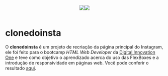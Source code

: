 <div align="center"><img src="http://img.shields.io/static/v1?label=License&message=MIT&color=blue&style=for-the-badge"><img src="http://img.shields.io/static/v1?label=STATUS&message=CONCLUIDO&color=brightgreen&style=for-the-badge"></div>
<br>
<h1>clonedoinsta</h1>
<p>O <strong>clonedoinsta</strong> é um projeto de recriação da página principal do Instagram, ele foi feito para o bootcamp <em>HTML Web Developer</em> da <a href="https://digitalinnovation.one">Digital Innovation One</a> e teve como objetivo o aprendizado acerca do uso das FlexBoxes e a introdução de responsividade em páginas web. Você pode conferir o resultado <a href="https://giovannacollares.github.io/clonedoinsta/">aqui</a>.</p>
